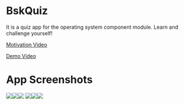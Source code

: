 # BskQuiz

It is a quiz app for the operating system component module. Learn and challenge yourself!

[Motivation Video](https://hsworms-my.sharepoint.com/:v:/g/personal/alfred_tachi_hsworms_onmicrosoft_com/EZhX1xzMe-NGkVnYJ8pHG_EBF-b9XOBxm_r0HKJhZFxh2Q?e=shhpu3)

[Demo Video](https://hsworms-my.sharepoint.com/:v:/g/personal/alfred_tachi_hsworms_onmicrosoft_com/EZJPAEAz20RKjMBKCIh3L7YBmXvYiC38XQ2oc4TGQgxYtA?e=ivSl3y)

# App Screenshots


![](images/screen-0.png)![](images/screen-00.png)![](images/screen-01.png)
![](images/screen-02.png)![](images/screen-03.png)![](images/screen-04.png)


